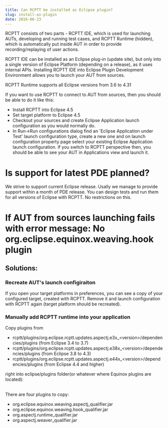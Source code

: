 ```yaml
---
title: Can RCPTT be installed as Eclipse plugin?
slug: install-as-plugin
date: 2016-06-23
---
```


RCPTT consists of two parts - RCPTT IDE, which is used for launching AUTs, developing and running test cases, 
and RCPTT Runtime (hidden), which is automatically put inside AUT in order to provide recording/replaying of user actions.

RCPTT IDE can be installed as an Eclipse plug-in (update site), but only into a single version of Eclipse Platform (depending on a release), as it uses internal APIs.
Installing RCPTT IDE into Eclipse Plugin Development Environment allows you to launch your AUT from sources.

RCPTT Runtime supports all Eclipse versions from 3.6 to 4.31

If you want to use RCPTT to connect to AUT from sources, then you should be able to do it like this:


- Install RCPTT into Eclipse 4.5
- Set target platform to Eclipse 4.5
- Checkout your sources and create Eclipse Application launch configuration as you would normally do.
- In Run->Run configurations dialog find an 'Eclipse Application under Test' launch configuration type, create a new one and on launch configuration property page select your existing Eclipse Application launch configuration.
If you switch to RCPTT perspective then, you should be able to see your AUT in Applications view and launch it.


# Is support for latest PDE planned?</h3>
We strive to support current Eclipse release. Usally we manage to provide support within a month of PDE release. You can design tests and run them for all versions of Eclipse with RCPTT. No restrictions on this.

# If AUT from sources launching fails with error message: No org.eclipse.equinox.weaving.hook plugin</h3>
## Solutions:
### Recreate AUT's launch configiraiton
If you open your target platforms in preferences, you can see a copy of your configured target, created with RCPTT. 
Remove it and launch configuration with RCPTT again (target platform should be recreated).
### Manually add RCPTT runtime into your application
Copy plugins from 

- rcptt/plugins/org.eclipse.rcptt.updates.aspectj.e3x_&lt;version>/dependencies/plugins (from Eclipse 3.4 to 3.7)
- rcptt/plugins/org.eclipse.rcptt.updates.aspectj.e38x_&lt;version>/dependencies/plugins (from Eclipse 3.8 to 4.3)
- rcptt/plugins/org.eclipse.rcptt.updates.aspectj.e44x_&lt;version>/dependencies/plugins (from Eclipse 4.4 and higher)

right into eclipse/plugins folder(or whatever where Equinox plugins are located):<br><br>

There are four plugins to copy:
- org.eclipse.equinox.weaving.aspectj_qualifier.jar
- org.eclipse.equinox.weaving.hook_qualifier.jar
- org.aspectj.runtime_qualifier.jar
- org.aspectj.weaver_qualifier.jar
